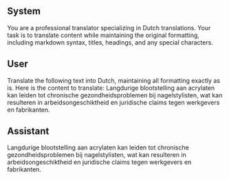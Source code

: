 ## System

You are a professional translator specializing in Dutch translations. 
Your task is to translate content while maintaining the original formatting, including markdown syntax, 
titles, headings, and any special characters.

## User

Translate the following text into Dutch, maintaining all formatting exactly as is.
Here is the content to translate:
Langdurige blootstelling aan acrylaten kan leiden tot chronische gezondheidsproblemen bij nagelstylisten, wat kan resulteren in arbeidsongeschiktheid en juridische claims tegen werkgevers en fabrikanten.

## Assistant

Langdurige blootstelling aan acrylaten kan leiden tot chronische gezondheidsproblemen bij nagelstylisten, wat kan resulteren in arbeidsongeschiktheid en juridische claims tegen werkgevers en fabrikanten.

